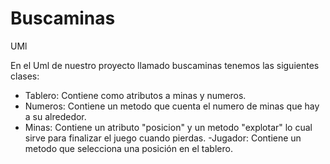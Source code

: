 # Buscaminas

UMl

En el Uml de nuestro proyecto llamado buscaminas tenemos las siguientes clases:

- Tablero: 
  Contiene como atributos a minas y numeros.
- Numeros: 
  Contiene un metodo que cuenta el numero de minas que hay a su alrededor.
- Minas:
  Contiene un atributo "posicion" y un metodo "explotar" lo cual sirve para finalizar el juego cuando pierdas.
 -Jugador:
  Contiene un metodo que selecciona una posición en el tablero.
